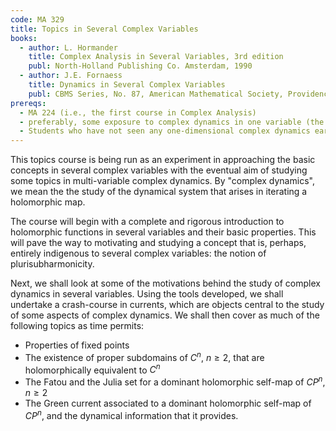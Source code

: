 ```yaml
---
code: MA 329
title: Topics in Several Complex Variables
books:
  - author: L. Hormander
    title: Complex Analysis in Several Variables, 3rd edition
    publ: North-Holland Publishing Co. Amsterdam, 1990
  - author: J.E. Fornaess
    title: Dynamics in Several Complex Variables
    publ: CBMS Series, No. 87, American Mathematical Society, Providence, Rhode Island, 1996
prereqs:
  - MA 224 (i.e., the first course in Complex Analysis)
  - preferably, some exposure to complex dynamics in one variable (the latest iteration of the topics course MA 324, Topics in Complex Analysis in One Variable, for instance).
  - Students who have not seen any one-dimensional complex dynamics earlier but are highly interested in this course are encouraged to speak to the instructor.
---
```


This topics course is being run as an experiment in approaching the basic concepts in several complex variables with the eventual aim of studying some topics in multi-variable complex dynamics. By "complex dynamics", we mean the the study of the dynamical system that arises in iterating a holomorphic map.

The course will begin with a complete and rigorous introduction to holomorphic functions in several variables and their basic properties. This will pave the way to motivating and studying a concept that is, perhaps, entirely indigenous to several complex variables: the notion of plurisubharmonicity.

Next, we shall look at some of the motivations behind the study of complex dynamics in several variables. Using the tools developed, we shall undertake a crash-course in currents, which are objects central to the study of some aspects of complex dynamics. We shall then cover as much of the following topics as time permits:

* Properties of fixed points
* The existence of proper subdomains of $C^n$, $n \geq 2$, that are holomorphically equivalent to $C^n$
* The Fatou and the Julia set for a dominant holomorphic self-map of $CP^n$, $n \geq 2$
* The Green current associated to a dominant holomorphic self-map of $CP^n$, and the dynamical information that it provides.

